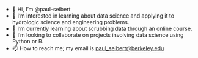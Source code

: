 - 👋 Hi, I’m @paul-seibert
- 👀 I’m interested in learning about data science and applying it to hydrologic science and engineering problems. 
- 🌱 I’m currently learning about scrubbing data through an online course. 
- 💞️ I’m looking to collaborate on projects involving data science using Python or R. 
- 📫 How to reach me; my email is paul_seibert@berkeley.edu

